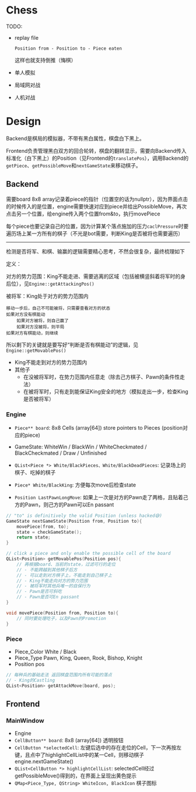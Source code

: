 # Chess

TODO:

- replay file

  `Position from - Position to - Piece eaten`

  这样也就支持倒推（悔棋）

- 单人模拟

- 局域网对战

- 人机对战

# Design

Backend是棋局的模拟器，不带有黑白属性，棋盘白下黑上。

Frontend负责管理黑白双方的回合轮转，棋盘的翻转显示，需要向Backend传入标准化（白下黑上）的Position（见Frontend的`translatePos`），调用Backend的`getPiece`、`getPossibleMove`和`nextGameState`来移动棋子。

## Backend

需要board 8x8 array记录着piece的指针（位置空的话为nullptr），因为界面点击的时候传入的是位置，engine需要快速对应到piece并给出PossibleMove，再次点击另一个位置，给engine传入两个位置from&to，执行movePiece

每个piece也要记录自己的位置，因为计算某个落点施加的压力`caclPressure`时要遍历场上某一方所有的棋子（不光是bot需要，判断King是否被将也需要遍历）

---

检测是否将军、和棋、输赢的逻辑需要精心思考，不然会很复杂，最终梳理如下

定义：

对方的势力范围：King不能走进、需要逃离的区域（包括被横竖斜着将军时的身后位），见`Engine::getAttackingPos()`

被将军：King处于对方的势力范围内

```
移动一步后，自己不可能被将，只需要查看对方的状态
如果对方没有棋能动
    如果对方被将，则自己赢了
    如果对方没被将，则平局
如果对方有棋能动，则继续
```

所以剩下的关键就是要写好“判断是否有棋能动”的逻辑，见`Engine::getMovablePos()`

- King不能走到对方的势力范围内
- 其他子
  - 在没被将军时，在势力范围内任意走（除去己方棋子、Pawn的条件性走法）
  - 在被将军时，只有走到能保证King安全的地方（模拟走出一步，检查King是否被将军）

### Engine

- `Piece** board`: 8x8 Cells (array\[64\]) store pointers to Pieces (position对应的piece)
- GameState: WhiteWin / BlackWin / WhiteCheckmated / BlackCheckmated / Draw / Unfinished

- `QList<Piece *> White/BlackPieces、White/BlackDeadPieces`: 记录场上的棋子、吃掉的棋子
- `Piece* White/BlackKing`: 方便每次move后检查state
- `Position LastPawnLongMove`: 如果上一次是对方的Pawn走了两格，且贴着己方的Pawn，则己方的Pawn可以En passant

```c++
// "to" is definitively the valid Position (unless hacked😅)
GameState nextGameState(Position from, Position to){
    movePiece(from, to);
    state = checkGameState();
    return state;
}

// click a piece and only enable the possible cell of the board
QList<Position> getMovablePos(Position pos){
    // 再根据board、当前的state，过滤可行的走位
    // - 不能跨越到其他棋子后方
    // - 可以走到对方棋子上，不能走到自己棋子上
    // - King不能走向对方的势力范围
    // - 被将军时其他兵唯一的自保行为
    // - Pawn是否可斜吃
    // - Pawn是否可En passant
}

void movePiece(Position from, Position to){
    // 同时要处理吃子，以及Pawn的Promotion
}
```

### Piece

- Piece_Color White / Black
- Piece_Type Pawn, King, Queen, Rook, Bishop, Knight
- Position pos

```c++
// 每种兵的基础走法 返回棋盘范围内所有可能的落点
// - King的Castling
QList<Position> getAttackMove(board, pos);
```

## Frontend

### MainWindow

- Engine
- `CellButton** board`: 8x8 (array\[64\]) 透明按钮
- `CellButton *selectedCell`: 左键后选中的存在走位的Cell，下一次再按左键，且点中了highlightCellList中的某一Cell，则移动棋子engine.nextGameState()
- `QList<CellButton *> highlightCellList`: selectedCell经过getPossibleMove()得到的，在界面上呈现出黄色提示
- `QMap<Piece_Type, QString> WhiteIcon, BlackIcon` 棋子图标

